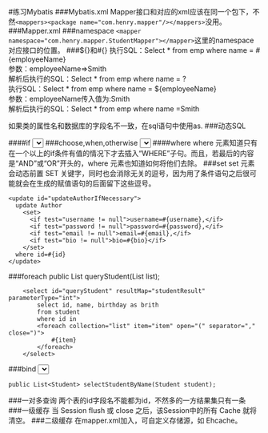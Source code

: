 #练习Mybatis
###Mybatis.xml
Mapper接口和对应的xml应该在同一个包下，不然``<mappers><package name="com.henry.mapper"/></mappers>``没用。
###Mapper.xml
###namespace
``<mapper namespace="com.henry.mapper.StudentMapper"></mapper>``这里的namespace对应接口的位置。
###${}和#{}
执行SQL：Select * from emp where name = #{employeeName}  
参数：employeeName=>Smith  
解析后执行的SQL：Select * from emp where name = ?  
执行SQL：Select * from emp where name = ${employeeName}  
参数：employeeName传入值为:Smith  
解析后执行的SQL：Select * from emp where name =Smith  

如果类的属性名和数据库的字段名不一致，在sql语句中使用as.
###动态SQL

####if
	<select id="findActiveBlogWithTitleLike"
	     resultType="Blog">
	  SELECT * FROM BLOG 
	  WHERE state = ‘ACTIVE’ 
	  <if test="title != null">
	    AND title like #{title}
	  </if>
	</select>
###choose,when,otherwise
	<select id="findActiveBlogLike"
	     resultType="Blog">
	  SELECT * FROM BLOG WHERE state = ‘ACTIVE’
	  <choose>
	    <when test="title != null">
	      AND title like #{title}
	    </when>
	    <when test="author != null and author.name != null">
	      AND author_name like #{author.name}
	    </when>
	    <otherwise>
	      AND featured = 1
	    </otherwise>
	  </choose>
	</select>
####where
where 元素知道只有在一个以上的if条件有值的情况下才去插入“WHERE”子句。而且，若最后的内容是“AND”或“OR”开头的，where 元素也知道如何将他们去除。
###set
set 元素会动态前置 SET 关键字，同时也会消除无关的逗号，因为用了条件语句之后很可能就会在生成的赋值语句的后面留下这些逗号。

	<update id="updateAuthorIfNecessary">
	  update Author
	    <set>
	      <if test="username != null">username=#{username},</if>
	      <if test="password != null">password=#{password},</if>
	      <if test="email != null">email=#{email},</if>
	      <if test="bio != null">bio=#{bio}</if>
	    </set>
	  where id=#{id}
	</update>
###foreach
	public List<Student> queryStudent(List<Integer> list);
	
	 	<select id="queryStudent" resultMap="studentResult" parameterType="int">
			select id, name, birthday as brith 
			from student 
			where id in 
			<foreach collection="list" item="item" open="(" separator="," close=")">
				#{item}
			</foreach> 
		</select>
###bind
	<select id="selectStudentByName" resultMap="studentResult" parameterType="Student">
		<bind name="pattern" value="'%' + _parameter.getName() + '%'"/>
		select id, name, birthday as brith from student where name like #{pattern} 
	</select>
	
	public List<Student> selectStudentByName(Student student);
###一对多查询
两个表的id字段名不能都为id，不然多的一方结果集只有一条
###一级缓存
当 Session flush 或 close 之后，该Session中的所有 Cache 就将清空。
###二级缓存
在mapper.xml加入<cache/>，可自定义存储源，如 Ehcache。
